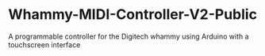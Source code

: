 # Whammy-MIDI-Controller-V2-Public
A programmable controller for the Digitech whammy using Arduino with a touchscreen interface
